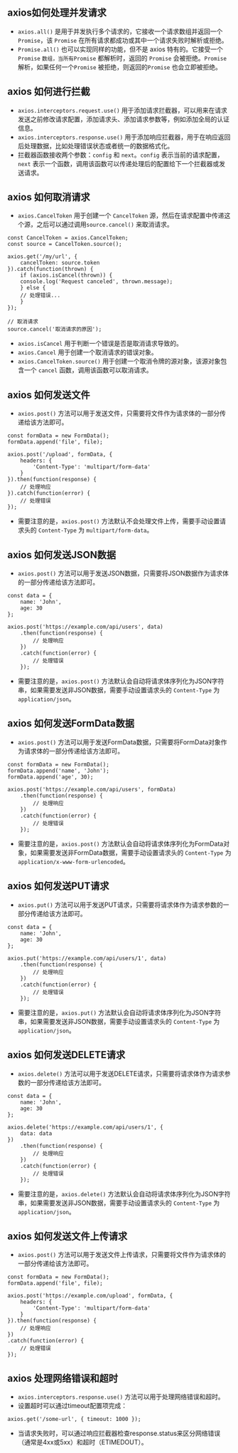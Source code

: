 ## axios如何处理并发请求
* `axios.all()` 是用于并发执行多个请求的，它接收一个请求数组并返回一个`Promise`，该 `Promise` 在所有请求都成功或其中一个请求失败时解析或拒绝。
* `Promise.all()` 也可以实现同样的功能，但不是 axios 特有的。它接受一个 `Promise` `数组，当所有Promise` 都解析时，返回的 `Promise` 会被拒绝。`Promise` 解析，如果任何一个`Promise` 被拒绝，则返回的`Promise` 也会立即被拒绝。
## axios 如何进行拦截
* `axios.interceptors.request.use()` 用于添加请求拦截器，可以用来在请求发送之前修改请求配置，添加请求头、添加请求参数等，例如添加全局的认证信息。
* `axios.interceptors.response.use()` 用于添加响应拦截器，用于在响应返回后处理数据，比如处理错误状态或者统一的数据格式化。
* 拦截器函数接收两个参数：`config` 和 `next`。`config` 表示当前的请求配置，`next` 表示一个函数，调用该函数可以传递处理后的配置给下一个拦截器或发送请求。
## axios 如何取消请求
* `axios.CancelToken` 用于创建一个 `CancelToken` 源，然后在请求配置中传递这个源，之后可以通过调用`source.cancel()` 来取消请求。
```
const CancelToken = axios.CancelToken;
const source = CancelToken.source();

axios.get('/my/url', {
    cancelToken: source.token
}).catch(function(thrown) {
    if (axios.isCancel(thrown)) {
    console.log('Request canceled', thrown.message);
    } else {
    // 处理错误...
    }
});

// 取消请求
source.cancel('取消请求的原因');
```
* `axios.isCancel` 用于判断一个错误是否是取消请求导致的。
* `axios.Cancel` 用于创建一个取消请求的错误对象。
* `axios.CancelToken.source()` 用于创建一个取消令牌的源对象，该源对象包含一个 `cancel` 函数，调用该函数可以取消请求。
## axios 如何发送文件
* `axios.post()` 方法可以用于发送文件，只需要将文件作为请求体的一部分传递给该方法即可。
```
const formData = new FormData();
formData.append('file', file);

axios.post('/upload', formData, {
    headers: {
        'Content-Type': 'multipart/form-data'
    }
}).then(function(response) {
    // 处理响应
}).catch(function(error) {
    // 处理错误
});
```
* 需要注意的是，`axios.post()` 方法默认不会处理文件上传，需要手动设置请求头的 `Content-Type` 为 `multipart/form-data`。
## axios 如何发送JSON数据
* `axios.post()` 方法可以用于发送JSON数据，只需要将JSON数据作为请求体的一部分传递给该方法即可。
```
const data = {
    name: 'John',
    age: 30
};

axios.post('https://example.com/api/users', data)
    .then(function(response) {
        // 处理响应
    })
    .catch(function(error) {
        // 处理错误
    });
```
* 需要注意的是，`axios.post()` 方法默认会自动将请求体序列化为JSON字符串，如果需要发送非JSON数据，需要手动设置请求头的 `Content-Type` 为 `application/json`。
## axios 如何发送FormData数据
* `axios.post()` 方法可以用于发送FormData数据，只需要将FormData对象作为请求体的一部分传递给该方法即可。
```
const formData = new FormData();
formData.append('name', 'John');
formData.append('age', 30);

axios.post('https://example.com/api/users', formData)
    .then(function(response) {
        // 处理响应
    })
    .catch(function(error) {
        // 处理错误
    });
```
* 需要注意的是，`axios.post()` 方法默认会自动将请求体序列化为FormData对象，如果需要发送非FormData数据，需要手动设置请求头的 `Content-Type` 为 `application/x-www-form-urlencoded`。
## axios 如何发送PUT请求
* `axios.put()` 方法可以用于发送PUT请求，只需要将请求体作为请求参数的一部分传递给该方法即可。
```
const data = {
    name: 'John',
    age: 30
};

axios.put('https://example.com/api/users/1', data)
    .then(function(response) {
        // 处理响应
    })
    .catch(function(error) {
        // 处理错误
    });
```
* 需要注意的是，`axios.put()` 方法默认会自动将请求体序列化为JSON字符串，如果需要发送非JSON数据，需要手动设置请求头的 `Content-Type` 为 `application/json`。
## axios 如何发送DELETE请求
* `axios.delete()` 方法可以用于发送DELETE请求，只需要将请求体作为请求参数的一部分传递给该方法即可。
```
const data = {
    name: 'John',
    age: 30
};

axios.delete('https://example.com/api/users/1', {
    data: data
})
    .then(function(response) {
        // 处理响应
    })
    .catch(function(error) {
        // 处理错误
    });
```
    
* 需要注意的是，`axios.delete()` 方法默认会自动将请求体序列化为JSON字符串，如果需要发送非JSON数据，需要手动设置请求头的 `Content-Type` 为 `application/json`。
## axios 如何发送文件上传请求
* `axios.post()` 方法可以用于发送文件上传请求，只需要将文件作为请求体的一部分传递给该方法即可。
```
const formData = new FormData();
formData.append('file', file);

axios.post('https://example.com/upload', formData, {
    headers: {
        'Content-Type': 'multipart/form-data'
    }
}).then(function(response) {
    // 处理响应
})
.catch(function(error) {
    // 处理错误
});
```
## axios 处理网络错误和超时
* `axios.interceptors.response.use()` 方法可以用于处理网络错误和超时。
* 设置超时可以通过timeout配置项完成：
```
axios.get('/some-url', { timeout: 1000 });
```
* 当请求失败时，可以通过响应拦截器检查response.status来区分网络错误（通常是4xx或5xx）和超时（ETIMEDOUT）。
